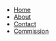 <html>
  <head>
  <title></title>
  <link href="style.css" rel="stylesheet" type="text/css">
  </head>
  
  <body>
<ul class="topnav">
  <li><a href="/website">Home</a></li>
  <li><a href="#news">About</a></li>
  <li><a href="/website/contact">Contact</a></li>
  <li><a href="#about">Commission</a></li>
</ul>
<img href="">
</body>
</html>
